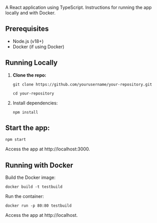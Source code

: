 A React application using TypeScript.
Instructions for running the app locally and with Docker.

## Prerequisites

- Node.js (v18+)
- Docker (if using Docker)

## Running Locally

1. **Clone the repo:**

   `git clone https://github.com/yourusername/your-repository.git`

   `cd your-repository`

2. Install dependencies:

   `npm install`

## Start the app:
`npm start`

Access the app at http://localhost:3000.

## Running with Docker
Build the Docker image:

`docker build -t testbuild `

Run the container:

`docker run -p 80:80 testbuild`

Access the app at http://localhost.